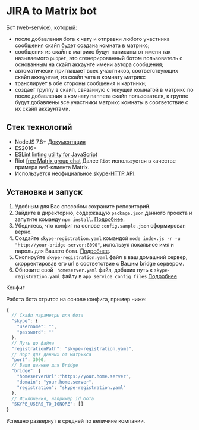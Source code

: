 # JIRA to Matrix bot

Бот (web-service), который:

* после добавления бота к чату и отправки любого участника сообщения скайп будет создана комната в матрикс;
* сообщения из скайп в матрикс будут написаны от имени так называемого `puppet`, это сгенерированный ботом пользователь с основанным на скайп аккаунте имени автора сообщения;
* автоматически приглашает всех участников, соответствующих скайп аккаунтам, из скайп чата в комнату матрикс
* транслирует в обе стороны сообщения и картинки;
* создает группу в скайп, связанную с текущей комнатой в матрикс по после добавления в комнату паппета скайп пользователя, к группе будут добавлены все участники матрикс комнаты в соответствие с их скайп аккаунтами.


## Стек технологий
- NodeJS 7.8+ [Документация](https://nodejs.org/dist/latest-v5.x/docs/api/)
- ES2016+
- ESLint [linting utility for JavaScript](http://eslint.org/)
- Riot [free Matrix group chat](https://about.riot.im/) Далее `Riot` используется в качестве примера веб-клиента Matrix.
- Используется [неофициальное skype-HTTP API](https://github.com/ocilo/skype-http).

## Установка и запуск
1. Удобным для Вас способом сохраните репозиторий.
2. Зайдите в директорию, содержащую `package.json` данного проекта и запутите команду `npm install`. [Подробнее](https://docs.npmjs.com/cli/install).
3. Убедитесь, что конфиг на основе `config.sample.json` сформирован верно.
4. Создайте `skype-registration.yaml` командой `node index.js -r -u "http://your-bridge-server:8090"`, используя локальное имя и пароль для Вашего бота. [Подробнее](https://github.com/matrix-org/matrix-appservice-bridge/blob/master/HOWTO.md#registering-as-an-application-service).
5. Скопируйте `skype-registration.yaml` файл в ваш домашний сервер, скорректировав его url в соответствие с Вашим bridge сервером.
6. Обновите свой ` homeserver.yaml` файл, добавив путь к `skype-registration.yaml` файлу в `app_service_config_files` [Подробнее](https://github.com/matrix-org/matrix-appservice-bridge/blob/master/HOWTO.md#configuration)

Конфиг

Работа бота стрится на основе конфига, пример ниже:

```js
{
  // Скайп параметры для бота
  "skype": {
    "username": "",
    "password": ""
  },
  // Путь до файла
  "registrationPath": "skype-registration.yaml",
  // Порт для данных от матрикса
  "port": 3000,
  // Ваши данные для Bridge
  "bridge": {
    "homeserverUrl":"https://your.home.server",
    "domain": "your.home.server",
    "registration": "skype-registration.yaml"
  },
  // Исключения, например id бота
  "SKYPE_USERS_TO_IGNORE": []
}
```


Успешно развернут в средней по величине компании.